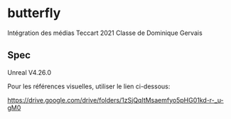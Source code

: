 # butterfly
Intégration des médias Teccart 2021
Classe de Dominique Gervais

## Spec
Unreal V4.26.0

Pour les références visuelles, utiliser le lien ci-dessous:

https://drive.google.com/drive/folders/1zSjQqItMsaemfyo5pHG01kd-r-_u-gM0
